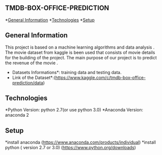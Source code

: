## TMDB-BOX-OFFICE-PREDICTION
*[General Information](#general-info)
*[Technologies](#technologies)
*[Setup](#setup)

## General Information
This project is based on a machine learning algorithms and data analysis . The movie dataset from kaggle is been used that consists of movie details for the building of the project.
The main purpose of our project is to predict the revenue of the movie .
* Datasets Informations*: training data and testing data.
* Link of the Dataset*:(https://www.kaggle.com/c/tmdb-box-office-prediction/data)


## Technologies
*Python Version: python 2.7(or use python 3.0) 
*Anaconda Version:  anaconda 2 

## Setup
*install anaconda (https://www.anaconda.com/products/individual)
*install python ( version 2.7 or 3.0) (https://www.python.org/downloads)
